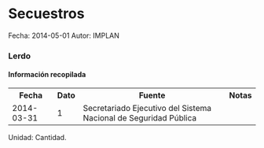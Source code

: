 Secuestros
=====

Fecha: 2014-05-01
Autor: IMPLAN

### Lerdo

#### Información recopilada

<table class="table table-hover table-bordered">
  <tr><th>Fecha</th><th>Dato</th><th>Fuente</th><th>Notas</th></tr>
  <tr><td>2014-03-31</td><td>1</td><td>Secretariado Ejecutivo del Sistema Nacional de Seguridad Pública</td><td></td></tr>
</table>

Unidad: Cantidad.

